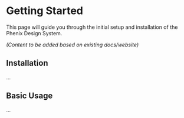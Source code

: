 # Getting Started

This page will guide you through the initial setup and installation of the Phenix Design System.

*(Content to be added based on existing docs/website)*

## Installation

...

## Basic Usage

... 